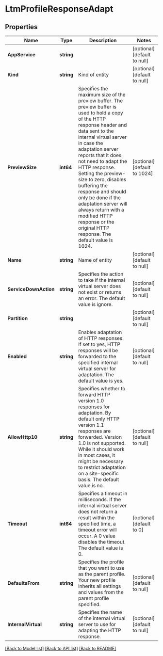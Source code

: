 # LtmProfileResponseAdapt

## Properties
Name | Type | Description | Notes
------------ | ------------- | ------------- | -------------
**AppService** | **string** |  | [optional] [default to null]
**Kind** | **string** | Kind of entity | [optional] [default to null]
**PreviewSize** | **int64** | Specifies the maximum size of the preview buffer. The preview buffer is used to hold a copy of the HTTP response header and data sent to the internal virtual server in case the adaptation server reports that it does not need to adapt the HTTP response. Setting the preview-size to zero, disables buffering the response and should only be done if the adaptation server will always return with a modified HTTP response or the original HTTP response. The default value is 1024. | [optional] [default to 1024]
**Name** | **string** | Name of entity | [optional] [default to null]
**ServiceDownAction** | **string** | Specifies the action to take if the internal virtual server does not exist or returns an error. The default value is ignore. | [optional] [default to null]
**Partition** | **string** |  | [optional] [default to null]
**Enabled** | **string** | Enables adaptation of HTTP responses. If set to yes, HTTP responses will be forwarded to the specified internal virtual server for adaptation. The default value is yes. | [optional] [default to null]
**AllowHttp10** | **string** | Specifies whether to forward HTTP version 1.0 responses for adaptation. By default only HTTP version 1.1 responses are forwarded. Version 1.0 is not supported. While it should work in most cases, it might be necessary to restrict adaptation on a site-specific basis. The default value is no. | [optional] [default to null]
**Timeout** | **int64** | Specifies a timeout in milliseconds. If the internal virtual server does not return a result within the specified time, a timeout error will occur. A 0 value disables the timeout. The default value is 0. | [optional] [default to 0]
**DefaultsFrom** | **string** | Specifies the profile that you want to use as the parent profile. Your new profile inherits all settings and values from the parent profile specified. | [optional] [default to null]
**InternalVirtual** | **string** | Specifies the name of the internal virtual server to use for adapting the HTTP response. | [optional] [default to null]

[[Back to Model list]](../README.md#documentation-for-models) [[Back to API list]](../README.md#documentation-for-api-endpoints) [[Back to README]](../README.md)



